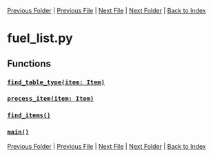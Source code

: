 [Previous Folder](../items/item_article.md) | [Previous File](food_list.md) | [Next File](furniture_list.md) | [Next Folder](../objects/components.md) | [Back to Index](../../index.md)

# fuel_list.py

## Functions

### [`find_table_type(item: Item)`](https://github.com/Vaileasys/pz-wiki_parser/blob/main/scripts/lists/fuel_list.py#L14)
### [`process_item(item: Item)`](https://github.com/Vaileasys/pz-wiki_parser/blob/main/scripts/lists/fuel_list.py#L22)
### [`find_items()`](https://github.com/Vaileasys/pz-wiki_parser/blob/main/scripts/lists/fuel_list.py#L49)
### [`main()`](https://github.com/Vaileasys/pz-wiki_parser/blob/main/scripts/lists/fuel_list.py#L76)


[Previous Folder](../items/item_article.md) | [Previous File](food_list.md) | [Next File](furniture_list.md) | [Next Folder](../objects/components.md) | [Back to Index](../../index.md)
